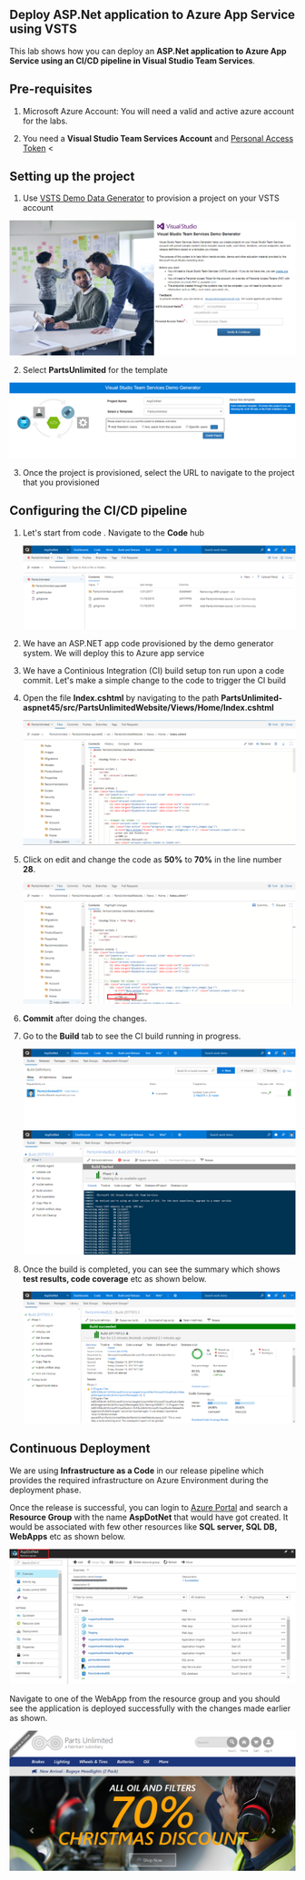 ## Deploy ASP.Net application to Azure App Service using VSTS

This lab shows how you can deploy an **ASP.Net application to Azure App Service using an CI/CD pipeline in Visual Studio Team Services**.

## Pre-requisites
1. Microsoft Azure Account:</b> You will need a valid and active azure account for the labs.

1.  You need a <b>Visual Studio Team Services Account</b> and <a href="http://bit.ly/2gBL4r4">Personal Access Token</a>
<


## Setting up the project
1. Use <a href="https://vstsdemogenerator.azurewebsites.net" target="_blank">VSTS Demo Data Generator</a> to provision a project on your VSTS account 

 ![](images/1.png)

 2. Select **PartsUnlimited** for the template

 ![](images/2.png)

3. Once the project is provisioned, select the URL to navigate to the project that you provisioned


## Configuring the CI/CD pipeline

1. Let's start from code . Navigate to the **Code** hub 

   <img src="images/4.png">

1. We have an ASP.NET app code provisioned by the demo generator system. We will deploy this to Azure app service

1. We have a Continious Integration (CI) build setup ton run upon a code commit. Let's make a simple change to the code to trigger the CI build

2. Open the file **Index.cshtml** by navigating to the path **PartsUnlimited-aspnet45/src/PartsUnlimitedWebsite/Views/Home/Index.cshtml**

   <img src="images/5.png">

3. Click on edit and change the code as **50%** to **70%** in the line number **28**.

   <img src="images/6.png">

4. **Commit** after doing the changes. 

5. Go to the **Build** tab to see the CI build running in progress.

   <img src="images/7.png">

   <img src="images/8.png">

6. Once the build is completed, you can see the summary which shows **test results, code coverage** etc as shown below.

   <img src="images/9.png">

## Continuous Deployment

We are using **Infrastructure as a Code** in our release pipeline which provides the required infrastructure on Azure Environment during the deployment phase. 

Once the release is successful, you can login to [Azure Portal](https://portal.azure.com) and search a **Resource Group** with the name **AspDotNet** that would have got created. It would be associated with few other resources like **SQL server, SQL DB, WebApps** etc as shown below.

<img src="images/10.png">

Navigate to one of the WebApp from the resource group and you should see the application is deployed successfully with the changes made earlier as shown.

<img src="images/11.png">
